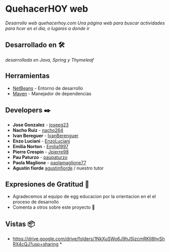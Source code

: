 # QuehacerHOY web

_Desarrollo web quehacerhoy.com Una página web para buscar actividades para hcer en el dia, o lugares a donde ir_

## Desarrollado en 🛠️
_desarrollada en Java, Spring y Thymeleaf_


## Herramientas

* [NetBeans](https://netbeans.org/) - Entorno de desarrollo
* [Maven](https://maven.apache.org/) - Manejador de dependencias

## Developers ✒️

* **Jose Gonzalez** -  [joseeg23](https://github.com/joseeg23)
* **Nacho Ruiz** - [nacho264](https://github.com/nacho264)
* **Ivan Bereguer** - [IvanBerenguer](https://github.com/IvanBerenguer)
* **Enzo Luciani** - [EnzoLuciani](https://github.com/EnzoLuciani)
* **Emilia Norton** - [Emilia1997](https://github.com/Emilia1997)
* **Pierre Crespin** - [Jpierre98](https://github.com/Jpierre98)
* **Pau Paturzo** - [paupaturzo](https://github.com/paupaturzo)
* **Paola Maglione** - [paolamaglione77](https://github.com/paolamaglione77)
* **Agustin fiorde**  [agustinfiorde](https://github.com/agustinfiorde/agustinfiorde) / nuestro tutor


## Expresiones de Gratitud 🎁
* Agradecemos al equipo de egg educacion por la orientacion en el el proceso de desarrollo
* Comenta a otros sobre este proyecto 📢

## Vistas 📦
 * https://drive.google.com/drive/folders/1NkXuSWo6J9hJSjzcmRKII8hyShRX4cQJ?usp=sharing *
